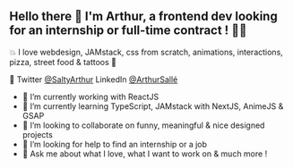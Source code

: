  

## Hello there 👋 I'm Arthur, a frontend dev looking for an internship or full-time contract ! 🤘🏼

💥 I love webdesign, JAMstack, css from scratch, animations, interactions, pizza, street food & tattoos 🍕

💬 Twitter [@SaltyArthur](https://twitter.com/SaltyArthur) 
   LinkedIn [@ArthurSallé](https://www.linkedin.com/in/arthur-sall%C3%A9/)

- 🔭 I’m currently working with ReactJS
- 🌱 I’m currently learning TypeScript, JAMstack with NextJS, AnimeJS & GSAP
- 👯 I’m looking to collaborate on funny, meaningful & nice designed projects
- 🤔 I’m looking for help to find an internship or a job
- 💬 Ask me about what I love, what I want to work on & much more !
